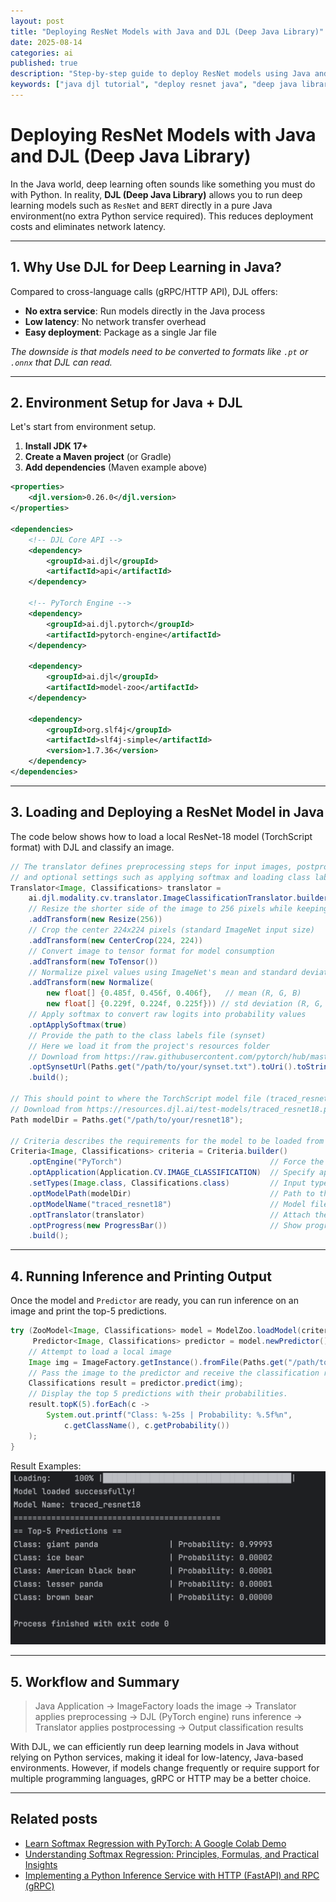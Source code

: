 ```yaml
---
layout: post
title: "Deploying ResNet Models with Java and DJL (Deep Java Library)"
date: 2025-08-14
categories: ai
published: true
description: "Step-by-step guide to deploy ResNet models using Java and DJL. Learn environment setup, model loading, image preprocessing, and inference in a pure Java environment without Python."
keywords: ["java djl tutorial", "deploy resnet java", "deep java library", "image classification java", "pytorch resnet java"]
---
```


# Deploying ResNet Models with Java and DJL (Deep Java Library)
In the Java world, deep learning often sounds like something you must do with Python. In reality, **DJL (Deep Java Library)** allows you to run deep learning models such as `ResNet` and `BERT` directly in a pure Java environment(no extra Python service required). This reduces deployment costs and eliminates network latency. 

---

## 1. Why Use DJL for Deep Learning in Java?
Compared to cross-language calls (gRPC/HTTP API), DJL offers:
- **No extra service**: Run models directly in the Java process
- **Low latency**: No network transfer overhead
- **Easy deployment**: Package as a single Jar file

*The downside is that models need to be converted to formats like `.pt` or `.onnx` that DJL can read.*

---

## 2. Environment Setup for Java + DJL
Let's start from environment setup.
1. **Install JDK 17+** 
2. **Create a Maven project** (or Gradle)
3. **Add dependencies** (Maven example above) 

```xml
<properties>
    <djl.version>0.26.0</djl.version>
</properties>

<dependencies>
    <!-- DJL Core API -->
    <dependency>
        <groupId>ai.djl</groupId>
        <artifactId>api</artifactId>
    </dependency>

    <!-- PyTorch Engine -->
    <dependency>
        <groupId>ai.djl.pytorch</groupId>
        <artifactId>pytorch-engine</artifactId>
    </dependency>

    <dependency>
        <groupId>ai.djl</groupId>
        <artifactId>model-zoo</artifactId>
    </dependency>

    <dependency>
        <groupId>org.slf4j</groupId>
        <artifactId>slf4j-simple</artifactId>
        <version>1.7.36</version>
    </dependency>
</dependencies>
```

---

## 3. Loading and Deploying a ResNet Model in Java
The code below shows how to load a local ResNet-18 model (TorchScript format) with DJL and classify an image.
```java
// The translator defines preprocessing steps for input images, postprocessing steps for model outputs,
// and optional settings such as applying softmax and loading class labels (synset).
Translator<Image, Classifications> translator =
    ai.djl.modality.cv.translator.ImageClassificationTranslator.builder()
    // Resize the shorter side of the image to 256 pixels while keeping aspect ratio
    .addTransform(new Resize(256))
    // Crop the center 224x224 pixels (standard ImageNet input size)
    .addTransform(new CenterCrop(224, 224))
    // Convert image to tensor format for model consumption
    .addTransform(new ToTensor())
    // Normalize pixel values using ImageNet's mean and standard deviation
    .addTransform(new Normalize(
        new float[] {0.485f, 0.456f, 0.406f},   // mean (R, G, B)
        new float[] {0.229f, 0.224f, 0.225f})) // std deviation (R, G, B)
    // Apply softmax to convert raw logits into probability values
    .optApplySoftmax(true)
    // Provide the path to the class labels file (synset)
    // Here we load it from the project's resources folder
    // Download from https://raw.githubusercontent.com/pytorch/hub/master/imagenet_classes.txt
    .optSynsetUrl(Paths.get("/path/to/your/synset.txt").toUri().toString())
    .build();

// This should point to where the TorchScript model file (traced_resnet18.pt) is stored.
// Download from https://resources.djl.ai/test-models/traced_resnet18.pt
Path modelDir = Paths.get("/path/to/your/resnet18");

// Criteria describes the requirements for the model to be loaded from the Model Zoo or local path.
Criteria<Image, Classifications> criteria = Criteria.builder()
    .optEngine("PyTorch")                                 // Force the PyTorch engine
    .optApplication(Application.CV.IMAGE_CLASSIFICATION)  // Specify application domain
    .setTypes(Image.class, Classifications.class)         // Input type: Image, Output type: Classifications
    .optModelPath(modelDir)                               // Path to the model directory
    .optModelName("traced_resnet18")                      // Model file name (without .pt extension)
    .optTranslator(translator)                            // Attach the translator for preprocessing/postprocessing
    .optProgress(new ProgressBar())                       // Show progress bar during model loading
    .build();
```

---

## 4. Running Inference and Printing Output
Once the model and `Predictor` are ready, you can run inference on an image and print the top-5 predictions.
```java
try (ZooModel<Image, Classifications> model = ModelZoo.loadModel(criteria);
     Predictor<Image, Classifications> predictor = model.newPredictor()) {
    // Attempt to load a local image
    Image img = ImageFactory.getInstance().fromFile(Paths.get("/path/to/your/image.png"));
    // Pass the image to the predictor and receive the classification results.
    Classifications result = predictor.predict(img);
    // Display the top 5 predictions with their probabilities.
    result.topK(5).forEach(c ->
        System.out.printf("Class: %-25s | Probability: %.5f%n",
            c.getClassName(), c.getProbability())
    );
}
```

Result Examples:
![DJL ResNet result example on image classification](/assets/images/2025_08_14_djl_result_example.png)

---

## 5. Workflow and Summary
> Java Application -> ImageFactory loads the image -> Translator applies preprocessing -> DJL (PyTorch engine) runs inference -> Translator applies postprocessing -> Output classification results

With DJL, we can efficiently run deep learning models in Java without relying on Python services, making it ideal for low-latency, Java-based environments. However, if models change frequently or require support for multiple programming languages, gRPC or HTTP may be a better choice.

---

## Related posts
- [Learn Softmax Regression with PyTorch: A Google Colab Demo](/ai/2025/08/11/pytorch-softmax-regression-colab-demo.html)
- [Understanding Softmax Regression: Principles, Formulas, and Practical Insights](/ai/2025/08/09/softmax-regression-tutorial.html)
- [Implementing a Python Inference Service with HTTP (FastAPI) and RPC (gRPC)](/ai/2025/08/16/python-inference-service-fastapi-grpc.html)